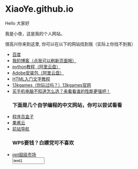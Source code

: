 # XiaoYe.github.io
<p>Hello 大家好</p>
<p>我是小夜，这是我的个人网站。 </p>
<p>很高兴你来到这里, 你可以在以下的网站找到我（实际上你找不到我）</p>

<ul>
  <li> <a href="https://www.baidu.com/">百度</a> </li>
  <li> <a href="https://github.com/xiaoye6688/XiaoYe.github.io/blob/main/README.md">我的博客（点我可以刷新页面哦）</a> </li>
  <li> <a href="https://www.aliyundrive.com/s/Lzf4doc8rD5">python教程（阿里云盘）</a> </li>
  <li> <a href="https://www.aliyundrive.com/s/hRgyh8RJDvy">Adobe安装包（阿里云盘）</a> </li>
  <li> <a href="https://www.w3cschool.cn/html/html-xhtml.html">HTML入门文字教程</a> </li>
  <li> <a href="http://2012.js13kgames.com/">13kgames（你玩过吗？）</a><a href="https://js13kgames.com/">13kgames官网</a></li>
  <li> <a href="https://g.pconline.com.cn/x/diy/tiantitu/mcpu/?id=1142437">买手机电脑不知道怎么选？来看看谁的性能更强吧！</a> </li>
  <h3>下面是几个自学编程的中文网站，你可以尝试看看</h3>
  <li> <a href="https://www.coderutil.com/wap/home">程序员盒子</a> </li>
  <li> <a href="https://www.bcnav.cn/">果酱云</a> </li>
  <li> <a href="http://frontendjs.com/">前站导航</a> </li>
  <h3>WPS要钱？白嫖党可不喜欢</h3>
  <li> <a href="https://www.pptsupermarket.com/">ppt超级市场</a> </li>
  <!--
  <li> <a href=""></a> </li>
  -->
  <input type="text" size="10" maxlength="30" value="text1">
</ul>
